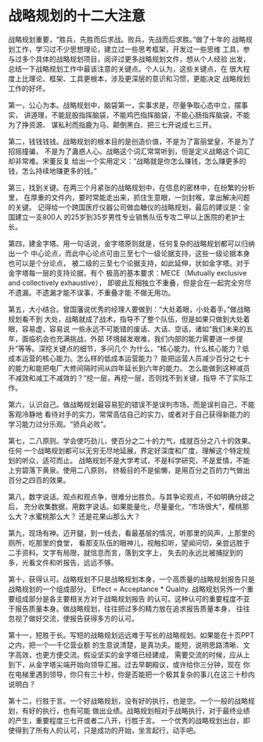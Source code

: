 # 战略规划的十二大注意

战略规划重要，“胜兵，先胜而后求战。败兵，先战而后求胜。”做了十年的 战略规划工作，学习过不少思想理论，建立过一些思考框架，开发过一些思维 工具，参与过多个具体的战略规划项目，阅评过更多战略规划文件，想从个人经验 出发，总结一下战略规划工作中最该注意的关键点。个人认为，这些关键点，在 很大程度上比理论、框架、工具更根本，涉及更深层的意识和习惯，更能决定 战略规划工作的好坏。

第一，公心为本。战略规划中，脑袋第一，实事求是，尽量争取心态中立，摆事实， 讲道理，不能屁股指挥脑袋，不能鸡巴指挥脑袋，不能心肠指挥脑袋，不能为了挣资源、 谋私利而指鹿为马、颠倒黑白、把三七开说成七三开。

第二，钱钱钱钱。战略规划的根本目的是创造价值，不是为了富丽堂皇，不是为了招摇撞骗， 不是为了蛊惑人心。战略这个词汇常常听到，但是定义战略这个词汇却非常难。宋董反复 给出一个实用定义：“战略就是你怎么赚钱，怎么赚更多的钱，怎么持续地赚更多的钱。”

第三，找到关键。在两三个月紧张的战略规划中，在信息的密林中，在纷繁的分析里， 在厚重的文件内，要时常能走出来，抓住生意眼，一剑封喉，拿出解决问题的关键。 记得给一个跨国医疗仪器公司做血糖仪的战略规划，最后的建议是：全国建立一支800人 的25岁到35岁男性专业销售队伍专攻二甲以上医院的老护士长。

第四，建金字塔。用一句话说，金字塔原则就是，任何复杂的战略规划都可以归纳出一个 中心论点，而此中心论点可由三至七个一级论据支持，这些一级论据本身也可以是个分论点， 被二级的三至七个论据支持，如此延伸，状如金字塔。对于金字塔每一层的支持论据，有个 极高的基本要求：MECE（Mutually exclusive and collectively exhaustive）， 即彼此互相独立不重叠，但是合在一起完全穷尽不遗漏。不遗漏才能不误事，不重叠才能 不做无用功。

第五，大小结合。曾国藩说优秀的经理人要做到：“大处着眼，小处着手。”做战略规划看不到 大处，战略就成了战术，指导不了整个队伍，但是如果只做到大处着眼，容易虚，容易说 一些永远不可能错的废话、大话、空话，诸如“我们未来的五年，面临机会也充满挑战，外部 环境越发艰难，我们内部的能力需要进一步提升”等等。深挖关键点的细节，多问几个 为什么，“核心能力。什么核心能力？低成本运营的核心能力。怎么样的低成本运营能力？ 能把运营人员减少百分之七十的能力和能把电厂大修间隔时间从四年延长到六年的能力。 怎么能做到这种减员不减效和减工不减效的？”挖一层，再挖一层，否则找不到关键，指导 不了实际工作。

第六，认识自己。做战略规划最容易犯的错误不是误判市场，而是误判自己，不能客观冷静地 看待对手的实力，常常高估自己的实力，或者对于自己获得新能力的学习能力过分乐观。“骄兵必败”。

第七，二八原则。学会使巧劲儿，使百分之二十的力气，成就百分之八十的效果。任何 一个战略规划都可以无穷无尽地延展，界定好深度和广度，理解这个特定规划的听众，适可而止。 战略规划不是大学考试，不是科学研究，不是爱情，不能上穷碧落下黄泉。使用二八原则， 终极目的不是偷懒，是用百分之百的力气做出百分之四百的效果。

第八，数字说话。观点和观点争，很难分出胜负。与其争论观点，不如明确分歧之后， 充分收集数据，用数字说话。如果能量化，尽量量化，“市场很大”，樱桃那么大？水蜜桃那么大？ 还是花果山那么大？

第九，现场有神。迈开腿，到一线去，看最基层的情况，听那里的风声，上那里的厕所，吃那里的食堂， 看那支队伍的眼神儿，视触扣听，望闻问切，亲尝远胜于二手资料。文字有局限，就信息而言，落到文字上， 失去的永远比被捕捉到的多，光看文件和听报告，远远不够。

第十，获得认可。战略规划不只是战略规划本身，一个高质量的战略规划报告只是战略规划的一个组成部分。 Effect = Acceptance \* Quality. 战略规划另外一个重要组成部分是各主要相关方对于战略规划报告 的认可。这种认可的重要程度不亚于报告质量本身。做战略规划，往往把过多的精力放在追求报告质量本身， 往往忽视了做好交流，使报告获得多方的认可。

第十一，短胜于长。写短的战略规划远远难于写长的战略规划。如果能在十页PPT之内，把一个一千亿营业额 的生意说清楚，是真功夫。能短，说明思路清晰、文字高效，也更方便交流。假设坚实的金字塔已经建成， 需要交流的时候，应从上到下，从金字塔尖端开始向领导汇报。过去早朝殿议，或许给你三分钟，现在 你在电梯里遇到领导，你只有三十秒，你是否能把一个极其复杂的事儿在这三十秒内说明白？

第十二，行胜于言。一个好战略规划，没有好的执行，也是空。一个一般的战略规划，有好的执行，也有可能 做出业绩。战略规划相对于战略执行，对于最终业绩的产生，重要程度三七开或者二八开，行胜于言。 一个优秀的战略规划出台，即使得到了所有人的认可，只是成功的开始，坐言起行，动手吧。

